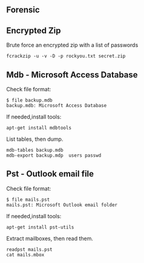 

<!--- category: Forensic --->
<!--- id: intro --->
<!--- title: Forensic --->
<!--- keywords:  --->
## Forensic




<!--- category: Forensic --->
<!--- id: zip --->
<!--- title: Encrypted Zip --->
<!--- keywords:  --->
## Encrypted Zip

Brute force an encrypted zip with a list of passwords
````
fcrackzip -u -v -D -p rockyou.txt secret.zip
````



<!--- category: Forensic --->
<!--- id: mdb --->
<!--- title: Mdb - Microsoft Access Database --->
<!--- keywords:  --->
## Mdb - Microsoft Access Database

Check file format:
````
$ file backup.mdb
backup.mdb: Microsoft Access Database
````
If needed,install tools:
````
apt-get install mdbtools
````
List tables, then dump.
````
mdb-tables backup.mdb 
mdb-export backup.mdp  users passwd
````



<!--- category: Forensic --->
<!--- id: pst --->
<!--- title: Pst - Outlook email file --->
<!--- keywords:  --->
## Pst - Outlook email file

Check file format:
````
$ file mails.pst
mails.pst: Microsoft Outlook email folder
````
If needed,install tools:
````
apt-get install pst-utils
````
Extract mailboxes, then read them.
````
readpst mails.pst 
cat mails.mbox
````

